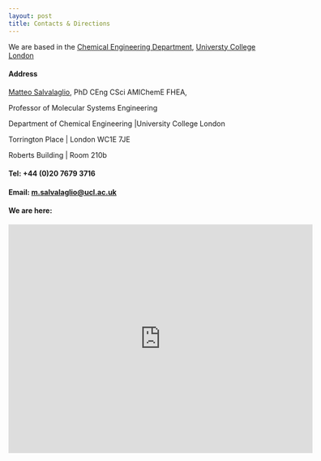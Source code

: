 ```yaml
---
layout: post
title: Contacts & Directions
---
```


We are based in the [Chemical Engineering Department](https://www.ucl.ac.uk/chemical-engineering), [Universty College London](https://www.ucl.ac.uk)

#### Address

[Matteo Salvalaglio](https://profiles.ucl.ac.uk/51512-matteo-salvalaglio), PhD CEng CSci AMIChemE FHEA,

Professor of Molecular Systems Engineering 

Department of Chemical Engineering |University College London 

Torrington Place | London WC1E 7JE

Roberts Building | Room 210b

#### Tel:  +44 (0)20 7679 3716

#### Email: [m.salvalaglio@ucl.ac.uk](mailto:m.salvalaglio@ucl.ac.uk)

#### We are here: 
<iframe src="https://www.google.com/maps/embed?pb=!1m18!1m12!1m3!1d2482.4747994445015!2d-0.1346066229607007!3d51.52285077181672!2m3!1f0!2f0!3f0!3m2!1i1024!2i768!4f13.1!3m3!1m2!1s0x48761b2f01e0d99b%3A0x2a9dae35ac1481ee!2sUCL%20Department%20of%20Chemical%20Engineering!5e0!3m2!1sen!2suk!4v1698442038178!5m2!1sen!2suk" width="600" height="450" style="border:0;" allowfullscreen="" loading="lazy" referrerpolicy="no-referrer-when-downgrade"></iframe>
